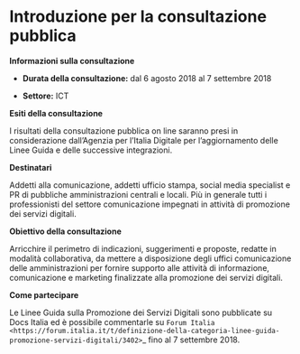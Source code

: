 Introduzione per la consultazione pubblica
==========================================

**Informazioni sulla consultazione**


- **Durata della consultazione:** dal 6 agosto 2018 al 7 settembre 2018


- **Settore:** ICT


**Esiti della consultazione**

I risultati della consultazione pubblica on line saranno presi in considerazione dall’Agenzia per l’Italia Digitale per l’aggiornamento delle Linee Guida e delle successive integrazioni.

**Destinatari**

Addetti alla comunicazione, addetti ufficio stampa, social media specialist e PR di pubbliche amministrazioni centrali e locali. Più in generale tutti i professionisti del settore comunicazione impegnati in attività di promozione dei servizi digitali.

**Obiettivo della consultazione**

Arricchire il perimetro di indicazioni, suggerimenti e proposte, redatte in modalità collaborativa, da mettere a disposizione degli uffici comunicazione delle amministrazioni per fornire supporto alle attività di informazione, comunicazione e marketing finalizzate alla promozione dei servizi  digitali.

**Come partecipare**

Le Linee Guida sulla Promozione dei Servizi Digitali sono pubblicate su Docs Italia ed è possibile commentarle su `Forum Italia <https://forum.italia.it/t/definizione-della-categoria-linee-guida-promozione-servizi-digitali/3402>`_ fino al 7 settembre 2018.